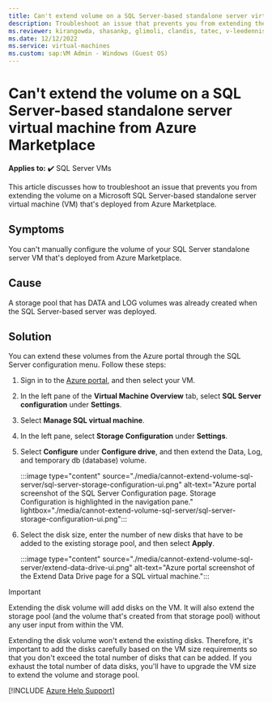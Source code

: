 ```yaml
---
title: Can't extend volume on a SQL Server-based standalone server virtual machine from Azure Marketplace
description: Troubleshoot an issue that prevents you from extending the volume on a SQL Server-based standalone server virtual machine that was deployed from Azure Marketplace.
ms.reviewer: kirangowda, shasankp, glimoli, clandis, tatec, v-leedennis
ms.date: 12/12/2022
ms.service: virtual-machines
ms.custom: sap:VM Admin - Windows (Guest OS)
---
```


# Can't extend the volume on a SQL Server-based standalone server virtual machine from Azure Marketplace

**Applies to:** :heavy_check_mark: SQL Server VMs

This article discusses how to troubleshoot an issue that prevents you from extending the volume on a Microsoft SQL Server-based standalone server virtual machine (VM) that's deployed from Azure Marketplace.

## Symptoms

You can't manually configure the volume of your SQL Server standalone server VM that's deployed from Azure Marketplace.

## Cause

A storage pool that has DATA and LOG volumes was already created when the SQL Server-based server was deployed.

## Solution

You can extend these volumes from the Azure portal through the SQL Server configuration menu. Follow these steps:

1. Sign in to the [Azure portal](https://portal.azure.com), and then select your VM. 
1. In the left pane of the **Virtual Machine Overview** tab, select **SQL Server configuration** under **Settings**.
1. Select **Manage SQL virtual machine**.
1. In the left pane, select **Storage Configuration** under **Settings**.
1. Select **Configure** under **Configure drive**, and then extend the Data, Log, and temporary db (database) volume.

   :::image type="content" source="./media/cannot-extend-volume-sql-server/sql-server-storage-configuration-ui.png" alt-text="Azure portal screenshot of the SQL Server Configuration page. Storage Configuration is highlighted in the navigation pane." lightbox="./media/cannot-extend-volume-sql-server/sql-server-storage-configuration-ui.png":::

1. Select the disk size, enter the number of new disks that have to be added to the existing storage pool, and then select **Apply**.

   :::image type="content" source="./media/cannot-extend-volume-sql-server/extend-data-drive-ui.png" alt-text="Azure portal screenshot of the Extend Data Drive page for a SQL virtual machine.":::

> [!IMPORTANT]
> Extending the disk volume will add disks on the VM. It will also extend the storage pool (and the volume that's created from that storage pool) without any user input from within the VM. 
>
> Extending the disk volume won't extend the existing disks. Therefore, it's important to add the disks carefully based on the VM size requirements so that you don't exceed the total number of disks that can be added. If you exhaust the total number of data disks, you'll have to upgrade the VM size to extend the volume and storage pool.

[!INCLUDE [Azure Help Support](../../../includes/azure-help-support.md)]
